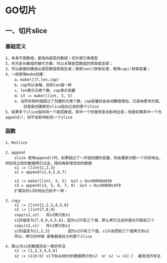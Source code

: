 # GO切片

## 一、切片slice

### 基础定义

    1、本身不是数组，是指向底层的数组；切片是引用类型
    2、作为变长数组的替代方案，可以关联底层数组的局部或全部；
    3、可以直接创建或从底层数组获取生成；使用len()获取长度，使用cap()获取容量；
    4、一般使用make创建：
        a、make([]T,len,cap)
        b、cap可以省略，则和len值一样
        c、len表示元素个数，cap表示容量
        d、s3 := make([]int, 3, 5)
        e、当所存放的值超过了创建的元素个数，cap容量则会自动翻倍增加，已容纳更多的值，
            但是是创建新的slice指向之前的那个slice
    5、如果多个slice指向同一个底层数组，其中一个的值改变会影响全部；但是如果其中一个先append()，则不会影响到另一个slice

### 函数

    1、Reslice

    2、append
        slice 使用append()时，如果超过了一开始创建的容量，则会重新分配一个内存地址，然后将之前的数据拷贝过去，随后再新增添加的数据
        s1 := []int{1,2,3}
        s1 = append(s1,4,5,6,7)

        s3 := make([]int, 3, 5)  &s3 = 0xc000084030
        s3 = append(s3, 5, 6, 7, 8)  &s3 = 0xc00008c0f0
        扩展后的s3的地址已经不一样；

    3、copy
        s1 := []int{1,2,3,4,5,6}
        s2 := []int{7,8,9}
        copy(s1,s2)   将s2拷贝到s1
        s1的值变为{7,8,9,4,5,6}，因为s2只有三个值，那么拷贝过去的值也只是前三个
        copy(s2,s1)   将s1拷贝到s2
        s2的值变为{1,2,3}        因为s2只有三个值，s1只会把前三个值拷贝到s2
        所以，拷贝的时候 是看数值较少的那个slice
    
    4、使s2与s1的数据完全一致的写法
        s1 := [1,2,3,4,5,6]
        s2 := s1[0:6] s1下标从0到5的数据拷贝到s2  or s2 := s1[:]  最简洁的写法        
